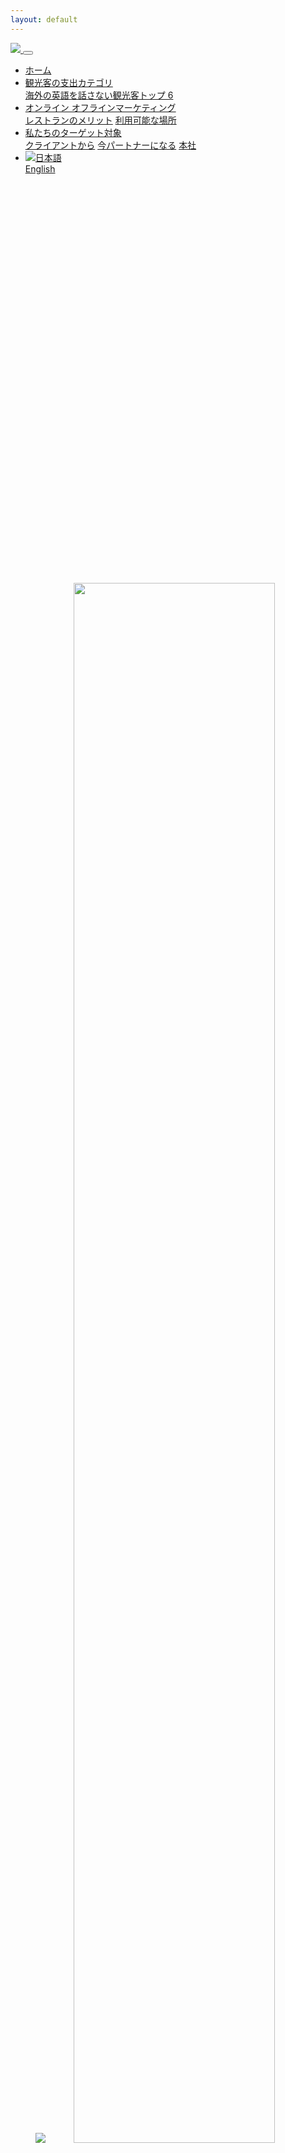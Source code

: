 ```yaml
---
layout: default
---
```

<nav class="navbar navbar-expand-md fixed-top bg-primary">
  <a href="/">
    <img src="/assets/images/logo.svg">
  </a>
  <button class="navbar-toggler navbar-toggler-right navbar-toggler navbar-toggler-right navbar-dark border-light" type="button" data-toggle="collapse" data-target="#navbarResponsive" aria-controls="navbarResponsive" aria-expanded="false" aria-label="Toggle navigation">
    <span class="navbar-toggler-icon"></span>
  </button>
  <div class="collapse navbar-collapse" id="navbarResponsive">
    <ul class="navbar-nav ml-auto">
      <li class="nav-item">
        <a class="nav-link js-smooth text-white" href="#top">ホーム</a>
      </li>
      <li class="nav-item dropdown">
        <a class="nav-item nav-link dropdown-toggle mr-md-2 text-white" href="#" id="category" data-toggle="dropdown" aria-haspopup="true" aria-expanded="false">
          観光客の支出カテゴリ
        </a>
        <div class="dropdown-menu dropdown-menu-md-right bg-black" aria-labelledby="category">
          <a class="dropdown-item text-primary js-smooth" href="#tourists-data">海外の英語を話さない観光客トップ 6</a>
        </div>
      </li>
      <li class="nav-item dropdown">
        <a class="nav-item nav-link dropdown-toggle mr-md-2 text-white" href="#" id="marketing" data-toggle="dropdown" aria-haspopup="true" aria-expanded="false">
          オンライン オフラインマーケティング
        </a>
        <div class="dropdown-menu dropdown-menu-md-right bg-black" aria-labelledby="marketing">
          <a class="dropdown-item text-primary js-smooth" href="#benefits-section">レストランのメリット</a>
          <a class="dropdown-item text-primary js-smooth" href="#locations-section">利用可能な場所</a>
        </div>
      </li>
      <li class="nav-item dropdown">
        <a class="nav-item nav-link dropdown-toggle mr-md-2 text-white" href="#" id="audience" data-toggle="dropdown" aria-haspopup="true" aria-expanded="false">
          私たちのターゲット対象
        </a>
        <div class="dropdown-menu dropdown-menu-md-right bg-black" aria-labelledby="audience">
          <a class="dropdown-item text-primary js-smooth" href="#audience-section">クライアントから</a>
          <a class="dropdown-item text-primary js-smooth" href="#contact-section">今パートナーになる</a>
          <a class="dropdown-item text-primary js-smooth" href="#headquarter-section">本社</a>
        </div>
      </li>
      <li class="nav-item dropdown">
        <a class="nav-item nav-link dropdown-toggle mr-md-2 text-white" href="#" id="language" data-toggle="dropdown" aria-haspopup="true" aria-expanded="false">
          <img src="/assets/images/japanese.svg" class="mr-2">日本語
        </a>
        <div class="dropdown-menu dropdown-menu-md-right bg-black" aria-labelledby="language">
          <a class="dropdown-item text-primary" href="/">English</a>
        </div>
      </li>
    </ul>
  </div>
</nav>
<header id="top" class="position-relative mt-5">
  <div class="bg-image bg-cover d-none d-md-block" style="background-image: url(/assets/images/banner1.png); background-position: center; height: 640px;">
  </div>
  <img src="/assets/images/banner1.png" class="w-100 d-md-none d-block">
  <img src="/assets/images/japanese_copy.svg" class="position-absolute" style="width: 80%;top: 0;right: 0;left: 0;right: 0;margin: auto;bottom: 0;">
</header>
<section id="why">
  <div class="container py-6rem">
    <h2 class="fs-46 text-center">
      なぜミスターメニュー？
    </h2>
    <p class="my-5">
      このプロダクトの成功は、コンプリート正確なデートに基づき、優れたユーザーエクスペリエンスに頼ることを確信し、レビュー、メニュー、レストランのデータの他、マッピングおよびジオロケーションサービスインフォメーションの面でアメリカ一流の戦略情報のプロバイダーと提携しています。ミスターメニューのすべてのデータは全国的に認められた一緒に配置されたデータセンターに保存され、冗長性、最適化されたユーザー接続とエクスペリエンスの両方を促進します。今後はウィーチャットペイ、アリペイの機能が含まれ、大手ライドシェアプロバイダーとのアプリ内部統合、レストラン内の注文で、持ち帰りとデリバリーの両方ができます。さらに、食事とショッピングの両方に使用できるデジタルクーポンと、アトラクション、スポーツイベント、コンサートのチケットへのアクセスを提供したいと考えています。
    </p>
    <img src="/assets/images/why.png" class="img-fluid">
  </div>
</section>
<section class="bg-light" id="tourists-data">
  <div class="container py-5 text-center py-6rem">
    <h2 class="fs-42 py-5">観光客の支出カテゴリ</h2>
    <img src="/assets/images/japanese_graph.svg" class="img-fluid">
    <h2 class="fs-42 py-5">海外の英語を話さない観光客トップ 6</h2>
    <img src="/assets/images/japanese_6-counties.png" class="img-fluid mb-5">
  </div>
</section>
<section id="marketing-section">
  <div class="container py-5 text-center py-6rem">
    <h2 class="fs-42 py-5">オンライン オフラインマーケティング</h2>
    <img src="/assets/images/marketing.png" class="img-fluid mb-5">
  </div>
</section>
<section id="marketing-section">
  <div class="container py-5 text-center py-6rem">
    <h2 class="fs-42 py-5">月間ユーザーユーザー</h2>
    <img src="/assets/images/japanese_sns_graph.png" class="img-fluid mb-5">
  </div>
</section>
<section id="benefits-section" class="bg-orange">
  <div class="container py-5 text-center py-6rem">
    <h2 class="fs-42 py-5">レストランのメリット</h2>
    <img src="/assets/images/japanese_benefits.png" class="img-fluid mb-5">
  </div>
</section>
<section id="locations-section">
  <div class="container py-5 text-center py-6rem">
    <h2 class="fs-42 pt-5">利用可能な場所</h2>
    <p class="my-5">
      私たちの最初のリリースでは、ターゲット市場はボストン、シカゴ、ロサンゼルス、ラスベガス、マイアミ、ニューヨーク、オーランド、フィラデルフィア、ソルトレイクシティ、サンディエゴ、サンフランシスコ、サンタバーバラ、シアトル、タンパ、ワシントンDC、ハワイです。 アプリが進化し、ユーザーが引き付け、ユーザーを支援できる場所を拡大します。 第2のターゲット市場は、日本から米国への訪問者です。現在年間約300万人の訪問者を訪ねるその後、他の英語圏の国々にアプリを持ち込む方法を探りたいと考えています。
    </p>
    <img src="/assets/images/japanese_locations.png" class="img-fluid mb-5">
  </div>
</section>
<section class="bg-black" id="audience-section">
  <div class="container py-5 text-center py-6rem">
    <h2 class="fs-42 pt-5 text-primary">対象ユーザー</h2>
    <p class="my-5 text-primary">
      グリーディーケットの当初のターゲット市場は中国からの外国人観光客で、現在は年間350万人の訪問者がある。 そのうち約50%が独立して手配し、旅行中にすべてのニーズを予約しています。 バックパッカーは、グリーディーケットアプリのターゲット市場です。 米国への平均旅行は14日間であり、訪問者は、通常、米国の3つの異なる都市または地域に滞在します。 16都市は年間350万人の観光客が4ヶ国語で訪れます。
    </p>
  </div>
</section>
<section id="audience-section">
  <div class="container py-5 text-center py-6rem">
    <h2 class="fs-42 pt-5">クライアントから</h2>
    <p class="text-light">私たちのクライアントはこのアプリを絶対に愛しています！</p>
    <div class="row">
      <div class="col-12 col-md-6 my-3">
        <div class="card mb-3 position-relative border-0">
          <div class="row">
            <div class="col-4">
              <img src="/assets/images/client1.png" class="card-img" alt="...">
            </div>
            <div class="col-8 text-left">
              <p class="card-text">Tグリィーディキャットは違うレストランでの注文をもっと簡単にされます。</p>
              <p class="fs-22 fc-green m-0 pc-p-absolute" style="bottom: 0;">キム・ゾア</p>
            </div>
          </div>
        </div>
      </div>
      <div class="col-12 col-md-6 my-3">
        <div class="card mb-3 position-relative border-0">
          <div class="row">
            <div class="col-4">
              <img src="/assets/images/client2.png" class="card-img" alt="...">
            </div>
            <div class="col-8 text-left">
              <p class="card-text">このアプリは私の最近のアメリカでの旅を楽にさせました。多くの異なるレストランから簡単に注文することができ、直接に翻訳翻訳してくれるのは本当に助かりました。
              </p>
              <p class="fs-22 fc-green m-0 pc-p-absolute" style="bottom: 0;">エデュアルド・ウングレアヌ</p>
            </div>
          </div>
        </div>
      </div>
      <div class="col-12 col-md-6 my-3">
        <div class="card mb-3 position-relative border-0">
          <div class="row">
            <div class="col-4">
              <img src="/assets/images/client3.png" class="card-img" alt="...">
            </div>
            <div class="col-8 text-left">
              <p class="card-text">以前レストランで食事をするのは本当に難しいです。このアプリは自分が何を尋ねようとしているのかサーバーさんに見せるだけで十分です。
              </p>
              <p class="fs-22 fc-green m-0 pc-p-absolute" style="bottom: 0;">テン・グエン</p>
            </div>
          </div>
        </div>
      </div>
      <div class="col-12 col-md-6 my-3">
        <div class="card mb-3 position-relative border-0">
          <div class="row">
            <div class="col-4">
              <img src="/assets/images/client4.png" class="card-img" alt="...">
            </div>
            <div class="col-8 text-left">
              <p class="card-text">近くのロケーションを見つけて家族と食事をするのが簡単になります。コミュニケーション機能の追加も素晴らしいです。
              </p>
              <p class="fs-22 fc-green m-0 pc-p-absolute" style="bottom: 0;">ランディ・フォー</p>
            </div>
          </div>
        </div>
      </div>
    </div>
  </div>
</section>
<section id="contact-section" class="bg-orange">
  <div class="container py-5 text-center py-6rem">
    <h2 class="fs-42 pt-5">今パートナーになる</h2>
    <p>より質の高い顧客をお見逃しなく、以下から登録してください。すぐにご連絡いたします。</p>
    <a href="https://forms.gle/poaeUW9vbX9jAkve9" class="btn btn-primary btn-lg text-white mt-5" target="_blank">問い合わせをする</a>
  </div>
</section>
<section id="headquarter-section">
  <div class="container py-5 text-center py-6rem">
    <h2 class="fs-42 text-white">本社</h2>
    <p class="text-white">ミスターメニューのUSA本社はフロリダ州タンパにあります。私たちのパートナーオフィスは中国の北京、韓国のソウル、日本の東京にあります。海外のチームは、翻訳とソフトウェアプログラミングのバックボーンです。ユーザーに正確な翻訳、直観的なデザイン、レスポンシブ検索、全体的な優れたエクスペリエンスを提供いたします。
    </p>
  </div>
  <div class="bg-black">
    <div class="container text-white">
      <div class="row">
        <div class="col-12 col-md-4 py-4">
          <i class="fa fa-phone pr-2"></i>電話番号：885-347-3339<br/>
          <i class="fa fa-envelope pr-2 fs-12"></i>メールアドレス：info@greedycatusa.com<br/>
          <i class="fa fa-map-marker pr-2"></i>住所：7815 N Dale Mabry Hwy suite 108, Tampa, FL 33614
        </div>
        <div class="col-12 col-md-4 py-4">
          <i class="fa fa-phone pr-2"></i>電話番号：010-53399332<br/>
          <i class="fa fa-envelope pr-2 fs-12"></i>メールアドレス：greedycat@chanmaomap.com<br/>
          <i class="fa fa-map-marker pr-2"></i>住所：Room 19F, Plaza B, Foreign Enterprise Building, Chaoyang D istrict, Beijing
        </div>
        <div class="col-12 col-md-4 py-4">
          <i class="fa fa-phone pr-2"></i>電話番号：+81-9041777596<br/>
          <i class="fa fa-envelope pr-2 fs-12"></i>メールアドレス：to.be.mr.all.rounder@gmail.com<br/>
          <i class="fa fa-map-marker pr-2"></i>住所：3rd floor,No.14, 1-chome, Tomigaya, shibuya district,Tokyo
        </div>
      </div>
    </div>
  </div>
</section>
